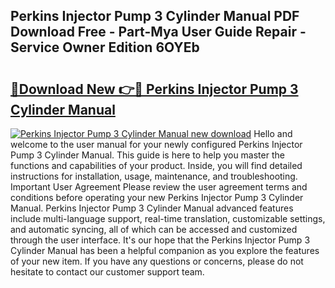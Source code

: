 ## Perkins Injector Pump 3 Cylinder Manual PDF Download Free - Part-Mya User Guide Repair - Service Owner Edition 6OYEb

# <h2><a href="http://bc57672.oget.top/?id=Perkins+Injector+Pump+3+Cylinder+Manual">🔗Download New 👉🔴 Perkins Injector Pump 3 Cylinder Manual</a></h2>

[![Perkins Injector Pump 3 Cylinder Manual new download](https://i.imgur.com/5g1atiW.png)](http://bc57672.oget.top/?id=Perkins+Injector+Pump+3+Cylinder+Manual)
Hello and welcome to the user manual for your newly configured Perkins Injector Pump 3 Cylinder Manual. This guide is here to help you master the functions and capabilities of your product. Inside, you will find detailed instructions for installation, usage, maintenance, and troubleshooting. Important User Agreement Please review the user agreement terms and conditions before operating your new Perkins Injector Pump 3 Cylinder Manual. Perkins Injector Pump 3 Cylinder Manual advanced features include multi-language support, real-time translation, customizable settings, and automatic syncing, all of which can be accessed and customized through the user interface. It's our hope that the Perkins Injector Pump 3 Cylinder Manual has been a helpful companion as you explore the features of your new item. If you have any questions or concerns, please do not hesitate to contact our customer support team.
